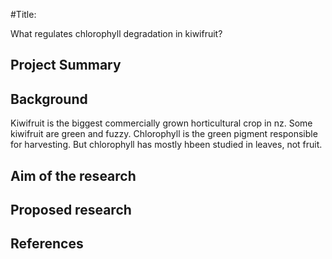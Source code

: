 #Title:

What regulates chlorophyll degradation in kiwifruit?

## Project Summary
## Background 
Kiwifruit is the biggest commercially grown horticultural crop in nz.
Some kiwifruit are green and fuzzy.
Chlorophyll is the green pigment responsible for harvesting.
But chlorophyll has mostly hbeen studied in leaves, not fruit. 

## Aim of the research
## Proposed research
## References
